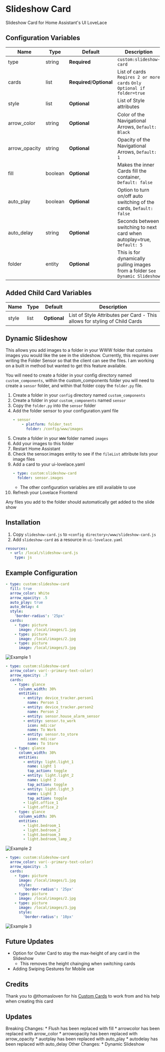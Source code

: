# Slideshow Card

Slideshow Card for Home Assistant's UI LoveLace

## Configuration Variables

| Name | Type | Default | Description
| ---- | ---- | ------- | -----------
| type | string | **Required** | `custom:slideshow-card`
| cards | list | **Required**/**Optional** | List of cards `Reqires 2 or more cards` `Only Optional if folder=true`
| style | list | **Optional** | List of Style attributes
| arrow_color | string | **Optional** | Color of the Navigational Arrows, `Default: Black`
| arrow_opacity | string | **Optional** | Opacity of the Navigational Arrows, `Default: 1`
| fill | boolean | **Optional** | Makes the inner Cards fill the container, `Default: false`
| auto_play | boolean | **Optional** | Option to turn on/off auto switching of the cards, `Default: false`
| auto_delay | string | **Optional** | Seconds between switching to next card when autoplay=true, `Default: 5`
| folder | entity | **Optional** | This is for dynamically pulling images from a folder `See Dynamic Slideshow`


## Added Child Card Variables

| Name | Type | Default | Description
| ---- | ---- | ------- | -----------
| style | list | **Optional** | List of Style Attributes per Card - This allows for styling of Child Cards

## Dynamic Slideshow

This allows you add images to a folder in your WWW folder that contains images you would like the see in the slideshow. Currently, this requires over writing the Folder Sensor so that the client can see the files. I am working on a built in method but wanted to get this feature available.

You will need to create a folder in your config directory named `custom_components`, within the custom_components folder you will need to create a `sensor` folder, and within that folder copy the `folder.py` file. 

1. Create a folder in your `config` directory named `custom_components`
2. Create a folder in your `custom_components` named `sensor`
3. Copy the `folder.py` into the `sensor` folder
4. Add the folder sensor to your configuration.yaml file
    ```yaml
    - sensor
        - platform: folder_test
          folder: /config/www/images
    ```
5. Create a folder in your `WWW` folder named `images`
6. Add your images to this folder
7. Restart Home Assistant
8. Check the sensor.images entity to see if the `fileList` attribute lists your image files
9. Add a card to your ui-lovelace.yaml
    ```yaml
    - type: custom:slideshow-card
      folder: sensor.images
    ```
    * The other configuration variables are still available to use
10. Refresh your Lovelace Frontend

Any files you add to the folder should automatically get added to the slide show


## Installation

1. Copy `slideshow-card.js` to `<config directory>/www/slideshow-card.js`
2. Add `slideshow-card` as a resource in `ui-lovelace.yaml`

```yaml
resources:
  - url: /local/slideshow-card.js
    type: js
```

## Example Configuration

```yaml
- type: custom:slideshow-card
  fill: true
  arrow_color: White
  arrow_opacity: .5
  auto_play: true
  auto_delay: 4
  style:
    'border-radius': '25px'
  cards:
    - type: picture
      image: /local/images/1.jpg
    - type: picture
      image: /local/images/2.jpg
    - type: picture
      image: /local/images/3.jpg
```

![Example 1](https://i.gyazo.com/2ec6758472c4802cac7deb4f2beb777e.gif)

```yaml
- type: custom:slideshow-card
  arrow_color: var(--primary-text-color)
  arrow_opacity: .7
  cards:
    - type: glance
      column_width: 30%
      entities:
        - entity: device_tracker.person1
          name: Person 1
        - entity: device_tracker.person2
          name: Person 2
        - entity: sensor.house_alarm_sensor
        - entity: sensor.to_work
          icon: mdi:car
          name: To Work
        - entity: sensor.to_store
          icon: mdi:car
          name: To Store
    - type: glance
      column_width: 30%
      entities:
        - entity: light.light_1
          name: Light 1
          tap_action: toggle
        - entity: light.light_2
          name: Light 2
          tap_action: toggle
        - entity: light.light_3
          name: Light 3
          tap_action: toggle
        - light.office_1
        - light.office_2
    - type: glance
      column_width: 30%
      entities:
        - light.bedroom_1
        - light.bedroom_2
        - light.bedroom_3
        - light.bedroom_lamp_2
```

![Example 2](https://i.gyazo.com/9a344f995906b43e42b8be85e9c8d675.gif)

```yaml
- type: custom:slideshow-card
  arrow_color: var(--primary-text-color)
  arrow_opacity: .5
  cards:
    - type: picture
      image: /local/images/1.jpg
      style:
        'border-radius': '25px'
    - type: picture
      image: /local/images/2.jpg
    - type: picture
      image: /local/images/3.jpg
      style:
        'border-radius': '10px'
```

![Example 3](https://i.gyazo.com/662d39821d47a6131daf235a6876cf41.gif)

## Future Updates
* Option for Outer Card to stay the max-height of any card in the Slideshow
  * This removes the height chainging when switching cards
* Adding Swiping Gestures for Mobile use

## Credits

Thank you to @thomasloven for his [Custom Cards](https://community.home-assistant.io/t/my-lovelace-plugins/70726) to work from and his help when creating this card

## Updates

Breaking Changes: 
    * Flush has been replaced with fill
    * arrowcolor has been replaced with arrow_color
    * arrowopacity has been replaced with arrow_opacity
    * auotplay has been replaced with auto_play
    * autodelay has been replaced with auto_delay
Other Changes:
    * Dynamic Slideshow
